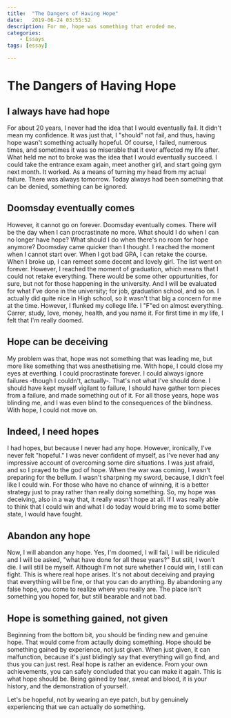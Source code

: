 ```yaml
---
title:  "The Dangers of Having Hope"
date:   2019-06-24 03:55:52
description: For me, hope was something that eroded me.
categories: 
    - Essays
tags: [essay]

---
```

# The Dangers of Having Hope

## I always have had hope
For about 20 years, I never had the idea that I would eventually fail. It didn't mean my confidence. It was just that, I "should" not fail, and thus, having hope wasn't something actually hopeful. Of course, I failed, numerous times, and sometimes it was so miserable that it ever affected my life after. What held me not to broke was the idea that I would eventually succeed. I could take the entrance exam again, meet another girl, and start going gym next month. It worked. As a means of turning my head from my actual failure. There was always tomorrow. Today always had been something that can be denied, something can be ignored.

## Doomsday eventually comes
However, it cannot go on forever. Doomsday eventually comes. There will be the day when I can procrastinate no more. What should I do when I can no longer have hope? What should I do when there's no room for hope anymore? Doomsday came quicker than I thought. I reached the moment when I cannot start over. When I got bad GPA, I can retake the course. When I broke up, I can remeet some decent and lovely girl. The list went on forever. However, I reached the moment of graduation, which means that I could not retake everything. There would be some other oppurtunities, for sure, but not for those happening in the university. And I will be evaluated for what I've done in the university; for job, graduation school, and so on. I actually did quite nice in High school, so it wasn't that big a concern for me at the time. However, I flunked my college life. I "F"ed on almost everything. Carrer, study, love, money, health, and you name it. For first time in my life, I felt that I'm really doomed.

## Hope can be deceiving
My problem was that, hope was not something that was leading me, but more like something that wss anesthetising me. With hope, I could close my eyes at everthing. I could procrastinate forever. I could always ignore failures -though I couldn't, actually-. That's not what I've should done. I should have kept myself vigilant to failure, I should have gather torn pieces from a failure, and made something out of it. For all those years, hope was blinding me, and I was even blind to the consequences of the blindness. With hope, I could not move on.

## Indeed, I need hopes
I had hopes, but because I never had any hope. However, ironically, I've never felt "hopeful." I was never confident of myself, as I've never had any impressive account of overcoming some dire situations. I was just afraid, and so I prayed to the god of hope. When the war was coming, I wasn't preparing for the bellum. I wasn't sharpning my sword, because, I didn't feel like I could win. For those who have no chance of winning, it is a better strategy just to pray rather than really doing something. So, my hope was deceiving, also in a way that, it really wasn't hope at all. If I was really able to think that I could win and what I do today would bring me to some better state, I would have fought.

## Abandon any hope
Now, I will abandon any hope. Yes, I'm doomed, I will fail, I will be ridiculed and I will be asked, "what have done for all these years?" But still, I won't die. I will still be myself. Although I'm not sure whether I could win, I still can fight. This is where real hope arises. It's not about deceiving and praying that everything will be fine, or that you can do anything. By abandoning any false hope, you come to realize where you really are. The place isn't something you hoped for, but still bearable and not bad. 

## Hope is something gained, not given
Beginning from the bottom bit, you should be finding new and genuine hope. That would come from actaully doing something. Hope should be something gained by experience, not just given. When just given, it can malfunction, because it's just blidingly say that everything will go find, and thus you can just rest. Real hope is rather an evidence. From your own achievements, you can safely concluded that you can make it again. This is what hope should be. Being gained by tear, sweat and blood, it is your history, and the demonstration of yourself. 

Let's be hopeful, not by wearing an eye patch, but by genuinely experiencing that we can actually do something.